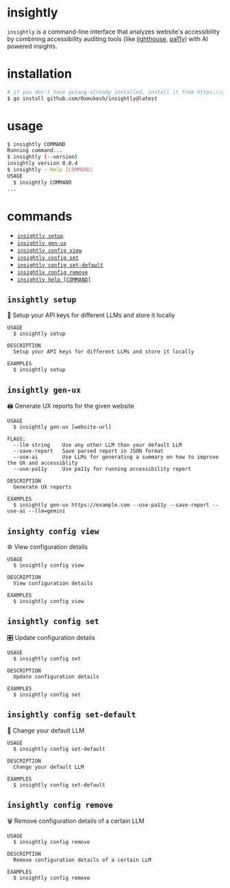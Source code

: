 # insightly

`insightly` is a command-line interface that analyzes website's accessibility by combining accessibility auditing tools (like [lighthouse](https://github.com/GoogleChrome/lighthouse), [pa11y](https://github.com/pa11y/pa11y)) with AI powered insights.

# installation

```bash
# if you don't have golang already installed, install it from https://go.dev
$ go install github.com/0xmukesh/insightly@latest
```

# usage

```bash
$ insightly COMMAND
Running command...
$ insightly (--version)
insightly version 0.0.4
$ insightly --help [COMMAND]
USAGE
  $ insightly COMMAND
...
```

# commands

- [`insightly setup`](#insightly-setup)
- [`insightly gen-ux`](#insightly-gen-ux)
- [`insightly config view`](#insightly-config-view)
- [`insightly config set`](#insightly-set)
- [`insightly config set-default`](#insightly-set-default)
- [`insightly config remove`](#insightly-remove)
- [`insightly help [COMMAND]`](#insightly-help-command)

## `insightly setup`

🔑 Setup your API keys for different LLMs and store it locally

```
USAGE
  $ insightly setup

DESCRIPTION
  Setup your API keys for different LLMs and store it locally

EXAMPLES
  $ insightly setup
```

## `insightly gen-ux`

🖨️ Generate UX reports for the given website

```
USAGE
  $ insightly gen-ux [website-url]

FLAGS:
  --llm string    Use any other LLM than your default LLM
  --save-report   Save parsed report in JSON format
  --use-ai        Use LLMs for generating a summary on how to improve the UX and accessiblity
  --use-pa11y     Use pa11y for running accessibility report

DESCRIPTION
  Generate UX reports

EXAMPLES
  $ insightly gen-ux https://example.com --use-pa11y --save-report --use-ai --llm=gemini
```

## `insighty config view`

⚙️ View configuration details

```
USAGE
  $ insightly config view

DESCRIPTION
  View configuration details

EXAMPLES
  $ insightly config view
```

## `insightly config set`

🎛️ Update configuration details

```
USAGE
  $ insightly config set

DESCRIPTION
  Update configuration details

EXAMPLES
  $ insightly config set
```

## `insightly config set-default`

🤖 Change your default LLM

```
USAGE
  $ insightly config set-default

DESCRIPTION
  Change your default LLM

EXAMPLES
  $ insightly config set-default
```

## `insightly config remove`

🗑️ Remove configuration details of a certain LLM

```
USAGE
  $ insightly config remove

DESCRIPTION
  Remove configuration details of a certain LLM

EXAMPLES
  $ insightly config remove
```
